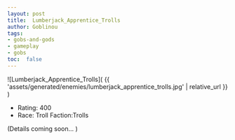 ```yaml
---
layout: post
title:  Lumberjack_Apprentice_Trolls
author: Goblinou
tags:
- gobs-and-gods
- gameplay
- gobs
toc:  false
---
```


![Lumberjack_Apprentice_Trolls]( {{ 'assets/generated/enemies/lumberjack_apprentice_trolls.jpg' | relative_url }} )
- Rating: 400
- Race: Troll  Faction:Trolls

(Details coming soon... )